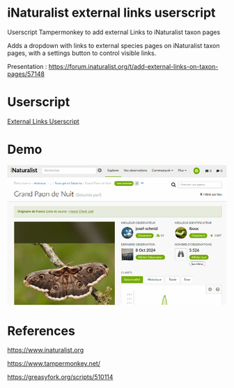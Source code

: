 # iNaturalist external links userscript
Userscript Tampermonkey to add external Links to iNaturalist taxon pages

Adds a dropdown with links to external species pages on iNaturalist taxon pages, with a settings button to control visible links.

Presentation : https://forum.inaturalist.org/t/add-external-links-on-taxon-pages/57148

# Userscript
[External Links Userscript](./script.js)

# Demo
![Description du GIF](./inaturalist_external_links.gif)

# References
https://www.inaturalist.org

https://www.tampermonkey.net/

https://greasyfork.org/scripts/510114
